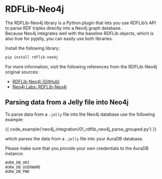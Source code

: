 # RDFLib-Neo4j

The RDFLib-Neo4j library is a Python plugin that lets you use RDFLib’s API to parse RDF triples directly into a Neo4j graph database.  
Because Neo4j integrates well with the baseline RDFLib objects, which is also true for pyjelly, you can easily use both libraries.  

Install the following library:  

```bash
pip install rdflib-neo4j
```

For more information, visit the following references from the RDFLib-Neo4j original sources:

- [RDFLib-Neo4j (GitHub)](https://github.com/neo4j-labs/rdflib-neo4j)
- [Neo4j Labs: RDFLib-Neo4j](https://neo4j.com/labs/rdflib-neo4j/)

## Parsing data from a Jelly file into Neo4j

To parse data from a `.jelly` file into the Neo4j database use the following example:

{{ code_example('neo4j_integration/01_rdflib_neo4j_parse_grouped.py') }}

which parses the data from a `.jelly` file into your AuraDB database.  

Please make sure that you provide your own credentials to the AuraDB instance:

```python
AURA_DB_URI
AURA_DB_USERNAME
AURA_DB_PWD
```